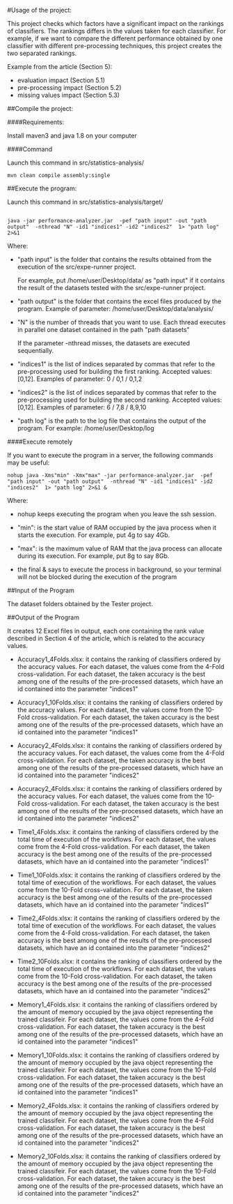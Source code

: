 #Usage of the project:

This project checks which factors have a significant impact on the rankings of classifiers. The rankings differs in the values taken for each classifier. For example, if we want to compare the different performance obtained by one classifier with different pre-processing techniques, this project creates the two separated rankings. 

Example from the article (Section 5):

- evaluation impact (Section 5.1)
- pre-processing impact (Section 5.2)
- missing values impact (Section 5.3)

##Compile the project:

####Requirements:

Install maven3 and java 1.8 on your computer

####Command

Launch this command in src/statistics-analysis/

```
mvn clean compile assembly:single
```

##Execute the program:

Launch this command in src/statistics-analysis/target/

```

java -jar performance-analyzer.jar  -pef "path input" -out "path output"  -nthread "N" -id1 "indices1" -id2 "indices2"  1> "path log" 2>&1

```

Where:

- "path input" is the folder that contains the results obtained from the execution of the src/expe-runner project.

	For example, put /home/user/Desktop/data/ as "path input" if it contains the result of the datasets tested with the src/expe-runner project.

- "path output" is the folder that contains the excel files produced by the program. Example of parameter: /home/user/Desktop/data/analysis/
	
- "N" is the number of threads that you want to use. Each thread executes in parallel one dataset contained in the path "path datasets"

	 If the parameter -nthread misses, the datasets are executed sequentially.

- "indices1" is the list of indices separated by commas that refer to the pre-processing used for building the first ranking. Accepted values: [0,12]. Examples of parameter: 0 / 0,1 / 0,1,2

- "indices2" is the list of indices separated by commas that refer to the pre-processing used for building the second ranking. Accepted values: [0,12]. Examples of parameter: 6 / 7,8 / 8,9,10

- "path log" is the path to the log file that contains the output of the program. For example: /home/user/Desktop/log

####Execute remotely

If you want to execute the program in a server, the following commands may be useful:

```
nohup java -Xms"min" -Xmx"max" -jar performance-analyzer.jar  -pef "path input" -out "path output"  -nthread "N" -id1 "indices1" -id2 "indices2"  1> "path log" 2>&1 &
```

Where:

- nohup keeps executing the program when you leave the ssh session.

- "min": is the start value of RAM occupied by the java process when it starts the execution. For example, put 4g to say 4Gb.

- "max": is the maximum value of RAM that the java process can allocate during its execution. For example, put 8g to say 8Gb.

- the final & says to execute the process in background, so your terminal will not be blocked during the execution of the program


##Input of the Program

The dataset folders obtained by the Tester project.

##Output of the Program

It creates 12 Excel files in output, each one containing the rank value described in Section 4 of the article, which is related to the accuracy values.

- Accuracy1_4Folds.xlsx: it contains the ranking of classifiers ordered by the accuracy values. For each dataset, the values come from the 4-Fold cross-validation. For each dataset, the taken accuracy is the best among one of the results of the pre-processed datasets, which have an id contained into the parameter "indices1"

- Accuracy1_10Folds.xlsx: it contains the ranking of classifiers ordered by the accuracy values. For each dataset, the values come from the 10-Fold cross-validation. For each dataset, the taken accuracy is the best among one of the results of the pre-processed datasets, which have an id contained into the parameter "indices1"

- Accuracy2_4Folds.xlsx: it contains the ranking of classifiers ordered by the accuracy values. For each dataset, the values come from the 4-Fold cross-validation. For each dataset, the taken accuracy is the best among one of the results of the pre-processed datasets, which have an id contained into the parameter "indices2"

- Accuracy2_4Folds.xlsx: it contains the ranking of classifiers ordered by the accuracy values. For each dataset, the values come from the 10-Fold cross-validation. For each dataset, the taken accuracy is the best among one of the results of the pre-processed datasets, which have an id contained into the parameter "indices2"

- Time1_4Folds.xlsx: it contains the ranking of classifiers ordered by the total time of execution of the workflows. For each dataset, the values come from the 4-Fold cross-validation. For each dataset, the taken accuracy is the best among one of the results of the pre-processed datasets, which have an id contained into the parameter "indices1"

- Time1_10Folds.xlsx: it contains the ranking of classifiers ordered by the total time of execution of the workflows. For each dataset, the values come from the 10-Fold cross-validation. For each dataset, the taken accuracy is the best among one of the results of the pre-processed datasets, which have an id contained into the parameter "indices1"

- Time2_4Folds.xlsx: it contains the ranking of classifiers ordered by the total time of execution of the workflows. For each dataset, the values come from the 4-Fold cross-validation. For each dataset, the taken accuracy is the best among one of the results of the pre-processed datasets, which have an id contained into the parameter "indices2"

- Time2_10Folds.xlsx: it contains the ranking of classifiers ordered by the total time of execution of the workflows. For each dataset, the values come from the 10-Fold cross-validation. For each dataset, the taken accuracy is the best among one of the results of the pre-processed datasets, which have an id contained into the parameter "indices2"

- Memory1_4Folds.xlsx: it contains the ranking of classifiers ordered by the amount of memory occupied by the java object representing the trained classifeir. For each dataset, the values come from the 4-Fold cross-validation. For each dataset, the taken accuracy is the best among one of the results of the pre-processed datasets, which have an id contained into the parameter "indices1"

- Memory1_10Folds.xlsx: it contains the ranking of classifiers ordered by the amount of memory occupied by the java object representing the trained classifeir. For each dataset, the values come from the 10-Fold cross-validation. For each dataset, the taken accuracy is the best among one of the results of the pre-processed datasets, which have an id contained into the parameter "indices1"

- Memory2_4Folds.xlsx: it contains the ranking of classifiers ordered by the amount of memory occupied by the java object representing the trained classifeir. For each dataset, the values come from the 4-Fold cross-validation. For each dataset, the taken accuracy is the best among one of the results of the pre-processed datasets, which have an id contained into the parameter "indices2"

- Memory2_10Folds.xlsx: it contains the ranking of classifiers ordered by the amount of memory occupied by the java object representing the trained classifeir. For each dataset, the values come from the 10-Fold cross-validation. For each dataset, the taken accuracy is the best among one of the results of the pre-processed datasets, which have an id contained into the parameter "indices2"
